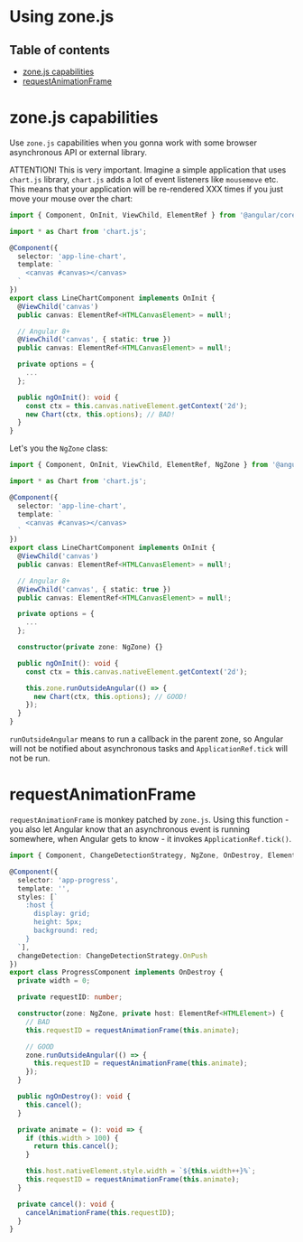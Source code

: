 # Using zone.js

## Table of contents

* [zone.js capabilities](#zonejs-capabilities)
* [requestAnimationFrame](#requestanimationframe)

# zone.js capabilities

Use `zone.js` capabilities when you gonna work with some browser asynchronous API or external library.

ATTENTION! This is very important. Imagine a simple application that uses `chart.js` library, `chart.js` adds a lot of event listeners like `mousemove` etc. This means that your application will be re-rendered XXX times if you just move your mouse over the chart:

```typescript
import { Component, OnInit, ViewChild, ElementRef } from '@angular/core';

import * as Chart from 'chart.js';

@Component({
  selector: 'app-line-chart',
  template: `
    <canvas #canvas></canvas>
  `
})
export class LineChartComponent implements OnInit {
  @ViewChild('canvas')
  public canvas: ElementRef<HTMLCanvasElement> = null!;

  // Angular 8+
  @ViewChild('canvas', { static: true })
  public canvas: ElementRef<HTMLCanvasElement> = null!;

  private options = {
    ...
  };

  public ngOnInit(): void {
    const ctx = this.canvas.nativeElement.getContext('2d');
    new Chart(ctx, this.options); // BAD!
  }
}
```

Let's you the `NgZone` class:

```typescript
import { Component, OnInit, ViewChild, ElementRef, NgZone } from '@angular/core';

import * as Chart from 'chart.js';

@Component({
  selector: 'app-line-chart',
  template: `
    <canvas #canvas></canvas>
  `
})
export class LineChartComponent implements OnInit {
  @ViewChild('canvas')
  public canvas: ElementRef<HTMLCanvasElement> = null!;

  // Angular 8+
  @ViewChild('canvas', { static: true })
  public canvas: ElementRef<HTMLCanvasElement> = null!;

  private options = {
    ...
  };

  constructor(private zone: NgZone) {}

  public ngOnInit(): void {
    const ctx = this.canvas.nativeElement.getContext('2d');

    this.zone.runOutsideAngular(() => {
      new Chart(ctx, this.options); // GOOD!
    });
  }
}
```

`runOutsideAngular` means to run a callback in the parent zone, so Angular will not be notified about asynchronous tasks and `ApplicationRef.tick` will not be run.

# requestAnimationFrame

`requestAnimationFrame` is monkey patched by `zone.js`. Using this function - you also let Angular know that an asynchronous event is running somewhere, when Angular gets to know - it invokes `ApplicationRef.tick()`.

```typescript
import { Component, ChangeDetectionStrategy, NgZone, OnDestroy, ElementRef } from '@angular/core';

@Component({
  selector: 'app-progress',
  template: '',
  styles: [`
    :host {
      display: grid;
      height: 5px;
      background: red;
    }
  `],
  changeDetection: ChangeDetectionStrategy.OnPush
})
export class ProgressComponent implements OnDestroy {
  private width = 0;

  private requestID: number;

  constructor(zone: NgZone, private host: ElementRef<HTMLElement>) {
    // BAD
    this.requestID = requestAnimationFrame(this.animate);

    // GOOD
    zone.runOutsideAngular(() => {
      this.requestID = requestAnimationFrame(this.animate);      
    });
  }

  public ngOnDestroy(): void {
    this.cancel();
  }

  private animate = (): void => {
    if (this.width > 100) {
      return this.cancel();
    }

    this.host.nativeElement.style.width = `${this.width++}%`;
    this.requestID = requestAnimationFrame(this.animate);
  }

  private cancel(): void {
    cancelAnimationFrame(this.requestID);
  }
}
```
